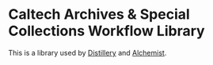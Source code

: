 # Caltech Archives & Special Collections Workflow Library

This is a library used by [Distillery](https://github.com/caltechlibrary/distillery) and [Alchemist](https://github.com/caltechlibrary/alchemist).
